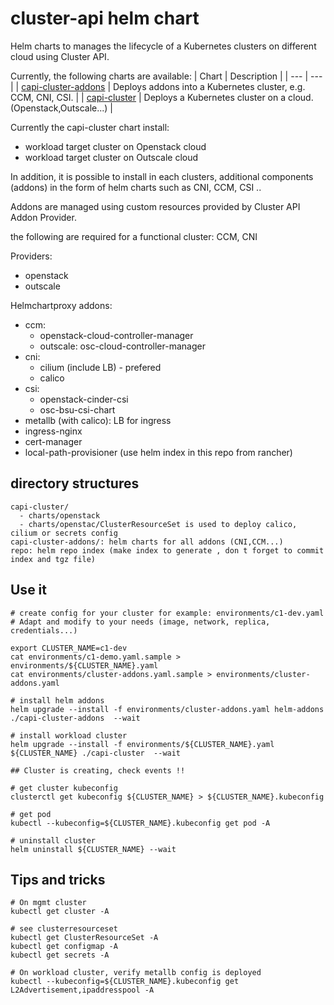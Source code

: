 # cluster-api helm chart

Helm charts to manages the lifecycle of a Kubernetes clusters on different cloud using Cluster API.

Currently, the following charts are available:
| Chart | Description |
| --- | --- |
| [capi-cluster-addons](./capi-cluster-addons) | Deploys addons into a Kubernetes cluster, e.g. CCM, CNI, CSI. |
| [capi-cluster](./capi-cluster) | Deploys a Kubernetes cluster on a cloud. (Openstack,Outscale...) |

Currently the capi-cluster chart install:
- workload target cluster on Openstack cloud
- workload target cluster on Outscale cloud

In addition, it is possible to install in each clusters, additional components (addons) in the form of helm charts such as CNI, CCM, CSI ..

Addons are managed using custom resources provided by Cluster API Addon Provider. 

the following are required for a functional cluster: CCM, CNI

Providers:
  - openstack
  - outscale

Helmchartproxy addons:
  - ccm:
    - openstack-cloud-controller-manager
    - outscale: osc-cloud-controller-manager
  - cni:
    - cilium (include LB) - prefered
    - calico
  - csi:
    - openstack-cinder-csi
    - osc-bsu-csi-chart
  - metallb (with calico): LB for ingress
  - ingress-nginx
  - cert-manager
  - local-path-provisioner (use helm index in this repo from rancher)

## directory structures

```
capi-cluster/
  - charts/openstack
  - charts/openstac/ClusterResourceSet is used to deploy calico, cilium or secrets config
capi-cluster-addons/: helm charts for all addons (CNI,CCM...)
repo: helm repo index (make index to generate , don t forget to commit index and tgz file)
```

## Use it

```
# create config for your cluster for example: environments/c1-dev.yaml
# Adapt and modify to your needs (image, network, replica, credentials...)

export CLUSTER_NAME=c1-dev
cat environments/c1-demo.yaml.sample > environments/${CLUSTER_NAME}.yaml
cat environments/cluster-addons.yaml.sample > environments/cluster-addons.yaml

# install helm addons
helm upgrade --install -f environments/cluster-addons.yaml helm-addons ./capi-cluster-addons  --wait

# install workload cluster
helm upgrade --install -f environments/${CLUSTER_NAME}.yaml ${CLUSTER_NAME} ./capi-cluster  --wait

## Cluster is creating, check events !!

# get cluster kubeconfig
clusterctl get kubeconfig ${CLUSTER_NAME} > ${CLUSTER_NAME}.kubeconfig

# get pod
kubectl --kubeconfig=${CLUSTER_NAME}.kubeconfig get pod -A

# uninstall cluster
helm uninstall ${CLUSTER_NAME} --wait
```


## Tips and tricks

```
# On mgmt cluster
kubectl get cluster -A

# see clusterresourceset
kubectl get ClusterResourceSet -A
kubectl get configmap -A
kubectl get secrets -A

# On workload cluster, verify metallb config is deployed
kubectl --kubeconfig=${CLUSTER_NAME}.kubeconfig get L2Advertisement,ipaddresspool -A
```
